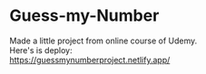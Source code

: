 # Guess-my-Number
Made a little project from online course of Udemy.<br>
Here's is deploy:<br>
https://guessmynumberproject.netlify.app/
